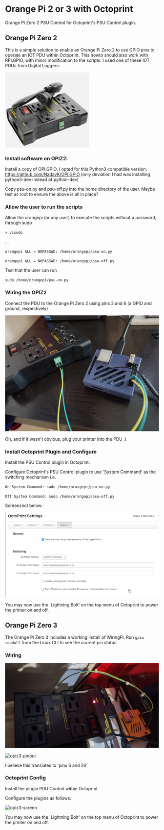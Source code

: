 # Orange Pi 2 or 3 with Octoprint
Orange Pi Zero 2 PSU Control for Octoprint's PSU Control plugin.

## Orange Pi Zero 2

This is a simple solution to enable an Orange Pi Zero 2 to use GPIO pins to operate an IOT PDU within Octoprint.  This howto should also work with RPI.GPIO, with minor modification to the scripts. I used one of these IOT PDUs from Digital Loggers:

![pdu](pics/pdu.png)

### Install software on OPIZ2:

Install a copy of OPI.GPIO, I opted for this Python3 compatible version: https://github.com/NadavK/OPI.GPIO
(only deviation I had was installing python3-dev instead of python-dev)


Copy psu-on.py and psu-off.py into the home directory of the user.  Maybe test as root to ensure the above is all in place?

### Allow the user to run the scripts
Allow the orangepi (or any user) to execute the scripts without a password, through sudo

`> visudo`

...

`orangepi ALL = NOPASSWD: /home/orangepi/psu-on.py`

`orangepi ALL = NOPASSWD: /home/orangepi/psu-off.py`

Test that the user can run 

`sudo /home/orangepi/psu-on.py`

### Wiring the OPIZ2

Connect the PDU to the Orange Pi Zero 2 using pins 3 and 6 (a GPIO and ground, respectively)

![wiring](pics/wiring.jpg)

Oh, and if it wasn't obvious, plug your printer into the PDU ;)

### Install Octoprint Plugin and Configure

Install the PSU Control plugin in Octoprint.

Configure Octoprint's PSU Control plugin to use 'System Command' as the switching mechanism i.e.

`On System Command: sudo /home/orangepi/psu-on.py`

`Off System Command: sudo /home/orangepi/psu-off.py`

Screenshot below:

![oprint-settings](pics/oprint-settings.png)

You may now use the 'Lightning Bolt' on the top menu of Octoprint to power the printer on and off.

## Orange Pi Zero 3

The Orange Pi Zero 3 includes a working install of WiringPi.  Run `gpio readall` from the Linux CLI to see the current pin status.

### Wiring

![opiz3-wiring](pics/opiz3-wiring.jpg)

![opiz3-pinout](pics/opiz3-pinouts.jpg)

I believe this translates to 'pins 6 and 26'

### Octoprint Config

Install the plugin PDU Control within Octoprint

Configure the plugins as follows:

![opiz3-screen](pics/opiz3-screen.jpg)

You may now use the 'Lightning Bolt' on the top menu of Octoprint to power the printer on and off.

